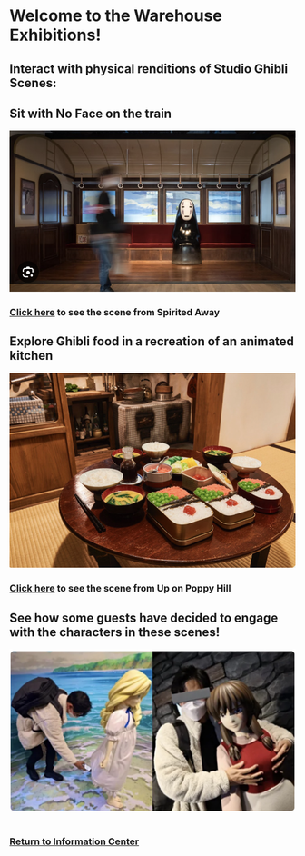 # Welcome to the Warehouse Exhibitions!

## Interact with physical renditions of Studio Ghibli Scenes:

## Sit with No Face on the train
![No Face Park](park-noface.png)
### [Click here](https://github.com/mollyjones2023/ghibli-simulacrum/blob/main/2-ghibli-grand-warehouse/1-exhibitions/spirited-away-train.md) to see the scene from Spirited Away

## Explore Ghibli food in a recreation of an animated kitchen
![Poppy Food Park](poppy-food-park.png)
### [Click here]() to see the scene from Up on Poppy Hill

## See how some guests have decided to engage with the characters in these scenes!
![Sexualizing characters](sexualizing-characters.png)
<br>
<br>
### [Return to Information Center]()

